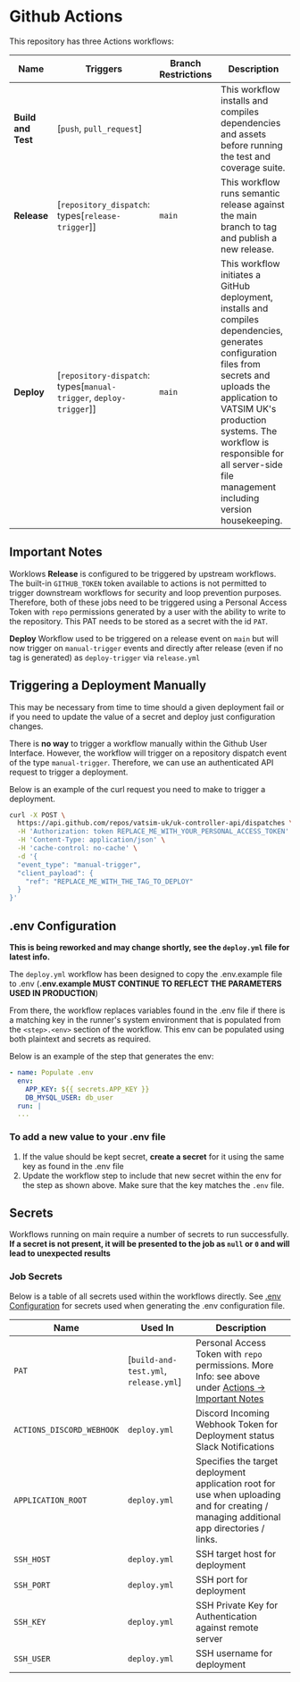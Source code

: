 # Github Actions

This repository has three Actions workflows:

| Name | Triggers | Branch Restrictions | Description |
|-|-|-|-|
| **Build and Test** | [`push`, `pull_request`] | | This workflow installs and compiles dependencies and assets before running the test and coverage suite. |
| **Release** | [`repository_dispatch`: types[`release-trigger`]] | `main` | This workflow runs semantic release against the main branch to tag and publish a new release. |
| **Deploy** | [`repository-dispatch`: types[`manual-trigger`, `deploy-trigger`]] | `main` | This workflow initiates a GitHub deployment, installs and compiles dependencies, generates configuration files from secrets and uploads the application to VATSIM UK's production systems. The workflow is responsible for all server-side file management including version housekeeping. |

## Important Notes

Worklows **Release** is configured to be triggered by upstream workflows. The built-in `GITHUB_TOKEN` token available to actions is not permitted to trigger downstream workflows for security and loop prevention purposes. Therefore, both of these jobs need to be triggered using a Personal Access Token with `repo` permissions generated by a user with the ability to write to the repository. This PAT needs to be stored as a secret with the id `PAT`.

**Deploy** Workflow used to be triggered on a release event on `main` but will now trigger on `manual-trigger` events and directly after release (even if no tag is generated) as `deploy-trigger` via `release.yml`

## Triggering a Deployment Manually

This may be necessary from time to time should a given deployment fail or if you need to update the value of a secret and deploy just configuration changes.

There is **no way** to trigger a workflow manually within the Github User Interface. However, the workflow will trigger on a repository dispatch event of the type `manual-trigger`. Therefore, we can use an authenticated API request to trigger a deployment.

Below is an example of the curl request you need to make to trigger a deployment.

```bash
curl -X POST \
  https://api.github.com/repos/vatsim-uk/uk-controller-api/dispatches \
  -H 'Authorization: token REPLACE_ME_WITH_YOUR_PERSONAL_ACCESS_TOKEN' \
  -H 'Content-Type: application/json' \
  -H 'cache-control: no-cache' \
  -d '{
  "event_type": "manual-trigger",
  "client_payload": {
    "ref": "REPLACE_ME_WITH_THE_TAG_TO_DEPLOY"
  }
}'
```

## .env Configuration

**This is being reworked and may change shortly, see the `deploy.yml` file for latest info.**

The `deploy.yml` workflow has been designed to copy the .env.example file to .env (**.env.example MUST CONTINUE TO REFLECT THE PARAMETERS USED IN PRODUCTION**)

From there, the workflow replaces variables found in the .env file if there is a matching key in the runner's system environment that is populated from the `<step>.<env>` section of the workflow. This env can be populated using both plaintext and secrets as required.

Below is an example of the step that generates the env:

```yaml
- name: Populate .env
  env:
    APP_KEY: ${{ secrets.APP_KEY }}
    DB_MYSQL_USER: db_user
  run: |
  ...
```

### To add a new value to your .env file

1. If the value should be kept secret, **create a secret** for it using the same key as found in the .env file
2. Update the workflow step to include that new secret within the env for the step as shown above. Make sure that the key matches the `.env` file.

## Secrets

Workflows running on main require a number of secrets to run successfully. **If a secret is not present, it will be presented to the job as `null` or `0` and will lead to unexpected results**

### Job Secrets

Below is a table of all secrets used within the workflows directly. See [.env Configuration](#.env-Configuration) for secrets used when generating the .env configuration file.

| Name | Used In | Description |
|-|-|-|
| `PAT` | [`build-and-test.yml`, `release.yml`] | Personal Access Token with `repo` permissions. More Info: see above under [Actions -> Important Notes](#important-notes) |
| `ACTIONS_DISCORD_WEBHOOK` | `deploy.yml` | Discord Incoming Webhook Token for Deployment status Slack Notifications |
| `APPLICATION_ROOT` | `deploy.yml` | Specifies the target deployment application root for use when uploading and for creating / managing additional app directories / links. |
| `SSH_HOST` | `deploy.yml` | SSH target host for deployment |
| `SSH_PORT` | `deploy.yml` | SSH port for deployment |
| `SSH_KEY` | `deploy.yml` | SSH Private Key for Authentication against remote server |
| `SSH_USER` | `deploy.yml` | SSH username for deployment |
